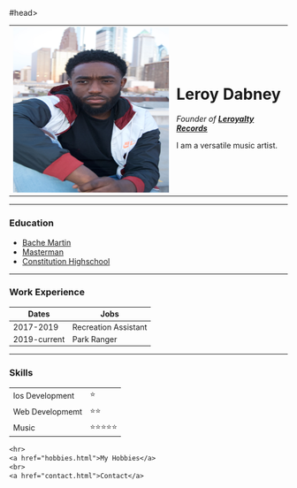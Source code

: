 #head>
    <meta charset="UTF-8">
    <title>Leroy's Personal site</title>
</head>
<body>
    <table cellspacing="20">
        <tr>
            <td><img src="images/IMG_0191.JPG" alt="Leroy Profile Pic" style="height: 300px;" width="300px;"></td>
            <td><h1>Leroy Dabney</h1>
                <p><em>Founder of <strong><a href="https://www.google.com/">Leroyalty Records</a></strong></em></p>
                <p>I am a versatile music artist.</p></td>
        </tr>
    </table>
    <hr>
    <h3>Education</h3>
    <ul>
        <li><a href="https://bachemartin.philasd.org/">Bache Martin</a></li>
        <li><a href="https://masterman.philasd.org/">Masterman</a></li>
        <li><a href="https://constitutionhs.philasd.org/">Constitution Highschool</a></li>
    </ul>
    <hr>
    <h3>Work Experience</h3>
    <table cellspacing="10">
        <thead>
            <tr>
                 <th>Dates</th>
                 <th>Jobs</th>
            </tr>
        </thead>
        <tr>
            <td>2017-2019</td>
            <td>Recreation Assistant</td>
        <tr>
            <td>2019-current</td>
            <td>Park Ranger</td>
        </tr>
    </table>
    <hr>
    <h3>Skills</h3>
    <table>
        <tr>
            <td>Ios Development</td>
            <td>⭐️</td>
        </tr>
        <tr>
            <td>Web Developmemt</td>
            <td>⭐️⭐️</td>
        </tr>
        <tr>
            <td>Music</td>
            <td>⭐️⭐️⭐️⭐️⭐️</td>
        </tr>
    </table>


    <hr>
    <a href="hobbies.html">My Hobbies</a>
    <br>
    <a href="contact.html">Contact</a>
</body>
</html>  
